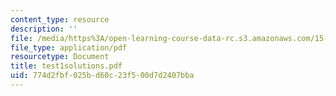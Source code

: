 ```yaml
---
content_type: resource
description: ''
file: /media/https%3A/open-learning-course-data-rc.s3.amazonaws.com/15-535-business-analysis-using-financial-statements-spring-2003/774d2fbf025bd60c23f500d7d2407bba_test1solutions.pdf
file_type: application/pdf
resourcetype: Document
title: test1solutions.pdf
uid: 774d2fbf-025b-d60c-23f5-00d7d2407bba
---
```

